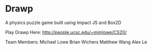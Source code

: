 # Drawp
A physics puzzle game built using Impact JS and Box2D

Play Drawp Here: http://people.ucsc.edu/~mimlowe/CS20/

Team Members:
Michael Lowe
Brian Wichers
Matthew Wang
Alex Le
